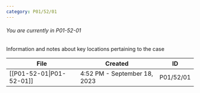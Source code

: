 ```yaml
---
category: P01/52/01
---
```

###### You are currently in P01-52-01

Information and notes about key locations pertaining to the case

| File                                                                                                       | Created                      | ID        |
| ---------------------------------------------------------------------------------------------------------- | ---------------------------- | --------- |
| [[P01-52-01\|P01-52-01]] | 4:52 PM - September 18, 2023 | P01/52/01 |

